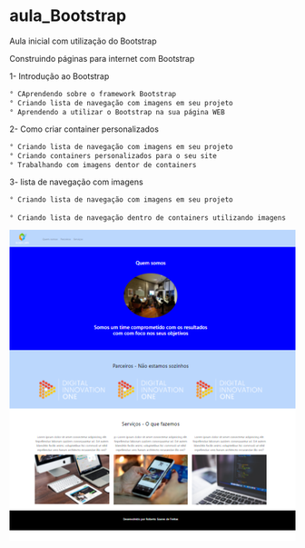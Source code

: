 # aula_Bootstrap
Aula inicial com utilização do Bootstrap

Construindo páginas para internet com Bootstrap

  1- Introdução ao Bootstrap
  
    ° CAprendendo sobre o framework Bootstrap
    ° Criando lista de navegação com imagens em seu projeto
    ° Aprendendo a utilizar o Bootstrap na sua página WEB  
   
  2- Como criar container personalizados
   
    ° Criando lista de navegação com imagens em seu projeto
    ° Criando containers personalizados para o seu site
    ° Trabalhando com imagens dentor de containers
     
  3- lista de navegação com imagens
   
    ° Criando lista de navegação com imagens em seu projeto
    
    ° Criando lista de navegação dentro de containers utilizando imagens
    
   
   ![Resultado Final](https://github.com/RobertoSoaresFreitas/aula_Bootstrap/blob/main/img/resultado.png)
